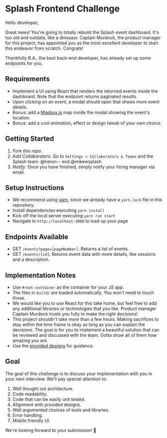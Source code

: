 # Splash Frontend Challenge

Hello developer,

Great news! You're going to totally rebuild the Splash event dashboard. It's too old and outdate, like a dinosaur. Captain Murdock, the product manager for this project, has appointed you as the most excellent developer to start this endeavor from scratch. Congrats!

Thankfully B.A., the best back-end developer, has already set up some endpoints for you.

## Requirements

- Implement a UI using React that renders the returned events inside the dashboard. Note that the endpoint returns paginated results.
- Upon clicking on an event, a modal should open that shows more event details.
- Bonus: add a [Mapbox.js](https://www.mapbox.com/) map inside the modal showing the event's location.
- Bonus: add a cool animation, effect or design tweak of your own choice.

## Getting Started

1. _Fork this repo._
2. _Add Collaborators._ Go to `Settings > Collaborators & Teams` and the Splash team: @heron-- and @mikewsplash
3. _Notify._ Once you have finished, simply notify your hiring manager via email.

## Setup Instructions

- We recommend using [yarn](https://yarnpkg.com/en/), since we already have a `yarn.lock` file in this repository.
- Install dependencies executing `yarn install`
- Kick off the local server executing `yarn run start`
- Navigate to `http://localhost:3000` to load up your page

## Endpoints Available

- GET `/events?page=[pageNumber]`. Returns a list of events.
- GET `/events/[id]`. Returns event data with more details, like sessions and a description.

## Implementation Notes

- Use `#root-container` as the container for your JS app.
- The files in `build/` are loaded automatically. You won't need to touch those.
- We would like you to use React for this take home, but feel free to add any additional libraries or technologies that you like. Product manager Captain Murdock trusts you fully to make the right decisions!
- This project shouldn't take more than a few hours. Making sacrifices to stay within the time frame is okay as long as you can explain the decisions. The goal is for you to implement a beautiful solution that can be reviewed and discussed with the team. Gotta show all of them how amazing you are.
- Use the [provided designs](designs) for guidance.

## Goal

The goal of this challenge is to discuss your implementation with you in your next interview. We'll pay special attention to:

1. Well thought out architecture.
2. Code readability.
3. Code that can be easily unit tested.
4. Alignment with provided designs.
5. Well argumented choices of tools and libraries.
6. Error handling.
7. Mobile friendly UI.

We're looking forward to your submission! 🚀
